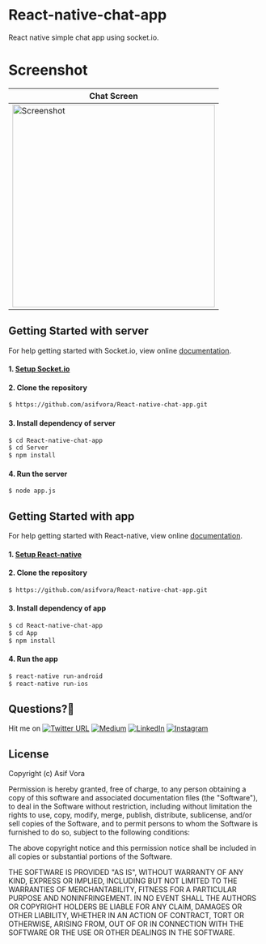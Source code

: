 # React-native-chat-app

React native simple chat app using socket.io.

# Screenshot

| Chat Screen |
| ------------------ |
| <img src="./screenshot/SingUp.png" height="400" alt="Screenshot"/> |



## Getting Started with server

For help getting started with Socket.io, view online
[documentation](https://socket.io/).

#### 1. [Setup Socket.io](https://socket.io/get-started/chat/)

#### 2. Clone the repository

```sh
$ https://github.com/asifvora/React-native-chat-app.git
```
#### 3. Install dependency of server

```sh
$ cd React-native-chat-app
$ cd Server
$ npm install
```

#### 4. Run the server

```sh
$ node app.js
```

## Getting Started with app

For help getting started with React-native, view online
[documentation](https://facebook.github.io/react-native/).

#### 1. [Setup React-native](https://facebook.github.io/react-native/docs/getting-started.html)

#### 2. Clone the repository

```sh
$ https://github.com/asifvora/React-native-chat-app.git
```

#### 3. Install dependency of app

```sh
$ cd React-native-chat-app
$ cd App
$ npm install
```

#### 4. Run the app

```sh
$ react-native run-android
$ react-native run-ios
```

## Questions?🤔 
  

Hit me on [![Twitter URL](https://img.shields.io/twitter/url/http/shields.io.svg?style=social)](https://twitter.com/007_dark_shadow)
[![Medium](https://img.shields.io/badge/Medium-asifvora-brightgreen.svg)](https://medium.com/@asifvora)
[![LinkedIn](https://img.shields.io/badge/LinkedIn-asifvora-blue.svg)](https://www.linkedin.com/in/asif-vora/) 
[![Instagram](https://img.shields.io/badge/Instagram-Asif%20Vora-green.svg)](https://www.instagram.com/007_dark_shadow/) 


## License

Copyright (c) Asif Vora

Permission is hereby granted, free of charge, to any person obtaining a copy
of this software and associated documentation files (the "Software"), to deal
in the Software without restriction, including without limitation the rights
to use, copy, modify, merge, publish, distribute, sublicense, and/or sell
copies of the Software, and to permit persons to whom the Software is
furnished to do so, subject to the following conditions:

The above copyright notice and this permission notice shall be included in all
copies or substantial portions of the Software.

THE SOFTWARE IS PROVIDED "AS IS", WITHOUT WARRANTY OF ANY KIND, EXPRESS OR
IMPLIED, INCLUDING BUT NOT LIMITED TO THE WARRANTIES OF MERCHANTABILITY,
FITNESS FOR A PARTICULAR PURPOSE AND NONINFRINGEMENT. IN NO EVENT SHALL THE
AUTHORS OR COPYRIGHT HOLDERS BE LIABLE FOR ANY CLAIM, DAMAGES OR OTHER
LIABILITY, WHETHER IN AN ACTION OF CONTRACT, TORT OR OTHERWISE, ARISING FROM,
OUT OF OR IN CONNECTION WITH THE SOFTWARE OR THE USE OR OTHER DEALINGS IN THE
SOFTWARE.
